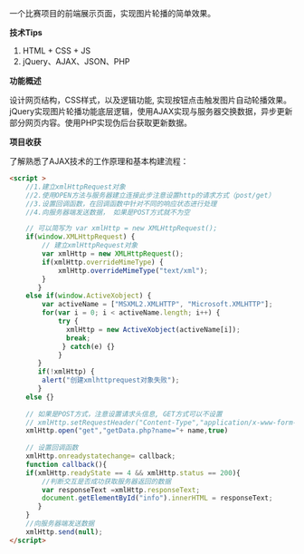 一个比赛项目的前端展示页面，实现图片轮播的简单效果。

**技术Tips**

1. HTML + CSS + JS
2. jQuery、AJAX、JSON、PHP



**功能概述**

设计网页结构，CSS样式，以及逻辑功能, 实现按钮点击触发图片自动轮播效果。jQuery实现图片轮播功能底层逻辑，使用AJAX实现与服务器交换数据，异步更新部分网页内容。使用PHP实现伪后台获取更新数据。



**项目收获**

了解熟悉了AJAX技术的工作原理和基本构建流程：

```html
<script >
	//1.建立xmlHttpRequest对象
	//2.使用OPEN方法与服务器建立连接此步注意设置http的请求方式（post/get）
	//3.设置回调函数，在回调函数中针对不同的响应状态进行处理
	//4.向服务器端发送数据， 如果是POST方式就不为空

	// 可以简写为 var xmlHttp = new XMLHttpRequest();
	if(window.XMLHttpRequest) {
		// 建立xmlHttpRequest对象
		var xmlHttp = new XMLHttpRequest();
		if(xmlHttp.overrideMimeType) {
			xmlHttp.overrideMimeType("text/xml");
		}
	   }
    else if(window.ActiveXobject) {
		var activeName = ["MSXML2.XMLHTTP", "Microsoft.XMLHTTP"];
		for(var i = 0; i < activeName.length; i++) {
			try {
			  xmlHttp = new ActiveXobject(activeName[i]);
			  break;
			 } catch(e) {}
			}
	   }
	   if(!xmlHttp) {
		alert("创建xmlhttprequest对象失败");
	   }
	else {}
		
	// 如果是POST方式，注意设置请求头信息, GET方式可以不设置
	// xmlHttp.setRequestHeader("Content-Type","application/x-www-form-urlencoded")
	xmlHttp.open("get","getData.php?name="+ name,true)
		
	// 设置回调函数
	xmlHttp.onreadystatechange= callback;
	function callback(){
	if(xmlHttp.readyState == 4 && xmlHttp.status == 200){      
		//判断交互是否成功获取服务器返回的数据 
		var responseText =xmlHttp.responseText;
		document.getElementById("info").innerHTML = responseText;
	   }
	}
	//向服务器端发送数据
	xmlHttp.send(null);
</script>
```

